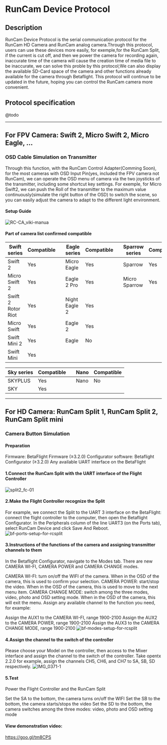 # RunCam Device Protocol
## Description
RunCam Device Protocol is the serial communication protocol for the RunCam HD Camera and RunCam analog camera.Through this protocol, users can use these devices more easily, for exemple,for the RunCam Split, if the current is cut off, and then we power the camera for recording again, inaccurate time of the camera will cause the creation time of media file to be inaccurate, we can solve this proble by this protocol;We can also display the available SD-Card space of the camera and other functions already available for the camera through Betaflight. This protocol will continue to be updated in the future, hoping you can control the RunCam camera more convenient.

## Protocol specification
@todo

***

## For FPV Camera: Swift 2, Micro Swift 2, Micro Eagle, ...
### OSD Cable Simulation on Transmitter
Through this function, with the RunCam Control Adapter(Comming Soon), for the most cameras with OSD Input Pin(yes, included the FPV camera not RunCam), we can operate the OSD menu of camera via the two joysticks of the transmitter, including some shortcut key settings. For exemple, for Micro Swift2, we can  push the Roll of the transmitter to the maximum value continuously(simulate the right button of the OSD) to switch the scene, so you can easily adjust the camera to adapt to the different light environment.

#### Setup Guide
![RC-CA_viki-manua](https://s3-us-west-2.amazonaws.com/runcamfcfiles/RC-CA_viki-manual_v3.jpg)

#### Part of camera list confirmed compatible
| Swift series | Compatible | | Eagle series | Compatible | | Sparrow series | Compatible | | Owl series | Compatible |
| --- | --- | --- | --- | --- | --- | --- |  --- | --- | --- | --- |
| Swift 2 | Yes | | Micro Eagle | Yes |  | Sparrow | Yes |  | Owl 2 | Yes | 
| Micro Swift 2 | Yes | |Eagle 2 Pro | Yes | | Micro Sparrow | Yes | | Owl | No |
| Swift 2 Rotor Riot | Yes |  |Night Eagle 2 | Yes | | | | | | |
| Micro Swift | Yes | | Eagle 2 | Yes | | | | | | | | 
| Swift Mini 2 | Yes | | Eagle | No | | | | | | |  
| Swift Mini | Yes | | | | | | | |

 
| Sky series | Compatible | | Nano | Compatible
| --- | --- | --- | --- | --- |
| SKYPLUS | Yes | | Nano | No |
| SKY | Yes | | | | 



***

## For HD Camera: RunCam Split 1, RunCam Split 2, RunCam Split mini
### Camera Button Simulation  
#### Preparation

Firmware: BetaFlight Firmware (≥3.2.0)
Configurator software: Betaflight Configurator  (≥3.2.0)
Any available UART interface on the BetaFlight
#### 1.Connect the RunCam Split with the UART interface of the Flight Controller

![split2_fc-01](https://s3-us-west-2.amazonaws.com/runcamfcfiles/split2_fc-01.jpg)


#### 2.Make the Flight Controller recognize the Split

For example, we connect the Split to the UART 3 interface on the BetaFlight: connect the flight controller to the computer, then open the Betaflight Configurator. 
In the Peripherals column of the line UART3 (on the Ports tab), select RunCam Device and click Save And Reboot.
![bf-ports-setup-for-rcsplit](https://s3-us-west-2.amazonaws.com/runcamfcfiles/bf-ports-setup-for-rcsplit.png)

#### 3.Instructions of the functions of the camera and assigning transmitter channels to them

In the Betaflight Configurator, navigate to the Modes tab. There are new CAMERA WI-FI, CAMERA POWER and CAMERA CHANGE modes.

CAMERA WI-FI: turn on/off the WIFI of the camera. When in the OSD of the camera, this is used to confirm your selection.
CAMERA POWER: start/stop the video. When in the OSD of the camera, this is used to move to the next menu item.
CAMERA CHANGE MODE: switch among the three modes, video, photo and OSD setting mode. When in the OSD of the camera, this will exit the menu.
Assign any available channel to the function you need, for example:

Assign the AUX1 to the CAMERA WI-FI, range 1900-2100
Assign the AUX2 to the CAMERA POWER, range 1900-2100
Assign the AUX3 to the CAMERA CHANGE MODE, range 1900-2100
![bf-modes-setup-for-rcsplit](https://s3-us-west-2.amazonaws.com/runcamfcfiles/bf-modes-setup-for-rcsplit.png)


#### 4.Assign the channel to the switch of the controller

Please choose your Model on the controller, then access to the Mixer interface and assign the channel to the switch of the controller. Take opentx 2.2.0 for example, assign the channels CH5, CH6, and CH7 to SA, SB, SD respectively.
![IMG_0371-1](https://s3-us-west-2.amazonaws.com/runcamfcfiles/IMG_0371-1.jpg)



#### 5.Test

 Power the Flight Controller and the RunCam Split

Set the SA to the bottom, the camera turns on/off the WIFI 
Set the SB to the bottom, the camera starts/stops the video
Set the SD to the bottom, the camera switches among the three modes: video, photo and OSD setting mode
 

#### View demonstration video:

https://goo.gl/tm8CPS